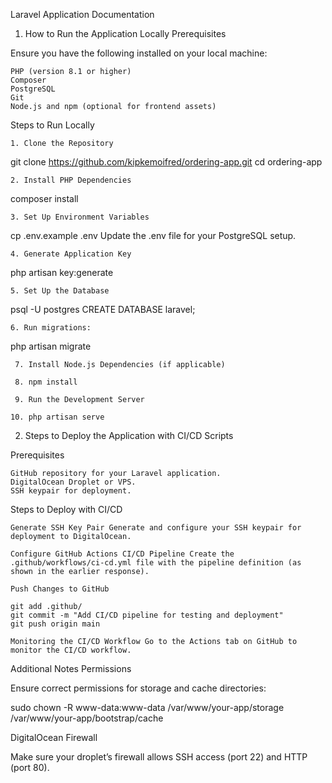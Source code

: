Laravel Application Documentation
1. How to Run the Application Locally
Prerequisites

Ensure you have the following installed on your local machine:

    PHP (version 8.1 or higher)
    Composer
    PostgreSQL
    Git
    Node.js and npm (optional for frontend assets)

Steps to Run Locally

    1. Clone the Repository

git clone https://github.com/kipkemoifred/ordering-app.git
cd ordering-app

    2. Install PHP Dependencies

composer install

    3. Set Up Environment Variables

cp .env.example .env
Update the .env file for your PostgreSQL setup.

    4. Generate Application Key

php artisan key:generate

    5. Set Up the Database

psql -U postgres
CREATE DATABASE laravel;

    6. Run migrations:

php artisan migrate

     7. Install Node.js Dependencies (if applicable)

     8. npm install

     9. Run the Development Server

    10. php artisan serve



2. Steps to Deploy the Application with CI/CD Scripts

Prerequisites

    GitHub repository for your Laravel application.
    DigitalOcean Droplet or VPS.
    SSH keypair for deployment.

Steps to Deploy with CI/CD

    Generate SSH Key Pair Generate and configure your SSH keypair for deployment to DigitalOcean.

    Configure GitHub Actions CI/CD Pipeline Create the .github/workflows/ci-cd.yml file with the pipeline definition (as shown in the earlier response).

    Push Changes to GitHub

    git add .github/
    git commit -m "Add CI/CD pipeline for testing and deployment"
    git push origin main

    Monitoring the CI/CD Workflow Go to the Actions tab on GitHub to monitor the CI/CD workflow.

Additional Notes
Permissions

Ensure correct permissions for storage and cache directories:

sudo chown -R www-data:www-data /var/www/your-app/storage /var/www/your-app/bootstrap/cache

DigitalOcean Firewall

Make sure your droplet’s firewall allows SSH access (port 22) and HTTP (port 80).
